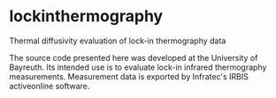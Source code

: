 # lockinthermography
Thermal diffusivity evaluation of lock-in thermography data

The source code presented here was developed at the University of Bayreuth. Its intended use is to evaluate lock-in infrared thermography measurements. Measurement data is exported by Infratec's IRBIS activeonline software.
